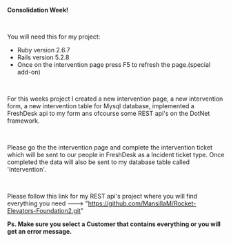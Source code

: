 <b>Consolidation Week!</b>

<br>

You will need this for my project:

  - Ruby version 2.6.7
  - Rails version 5.2.8
  - Once on the intervention page press F5 to refresh the page.(special add-on)
 
<br>

For this weeks project I created a new intervention page, a new intervention form, a new intervention table for Mysql database, implemented a FreshDesk api to my form ans ofcourse some REST api's on the DotNet framework.

<br>

Please go the the intervention page and complete the intervention ticket which will be sent to our people in FreshDesk as a Incident ticket type. 
Once completed the data will also be sent to my database table called 'Intervention'.

<br>

Please follow this link for my REST api's project where you will find everything you need ---> "https://github.com/MansillaM/Rocket-Elevators-Foundation2.git"

<b>Ps. Make sure you select a Customer that contains everything or you will get an error message.</b>
